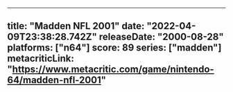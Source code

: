 
---
title: "Madden NFL 2001"
date: "2022-04-09T23:38:28.742Z"
releaseDate: "2000-08-28"
platforms: ["n64"]
score: 89
series: ["madden"]
metacriticLink: "https://www.metacritic.com/game/nintendo-64/madden-nfl-2001"
---
